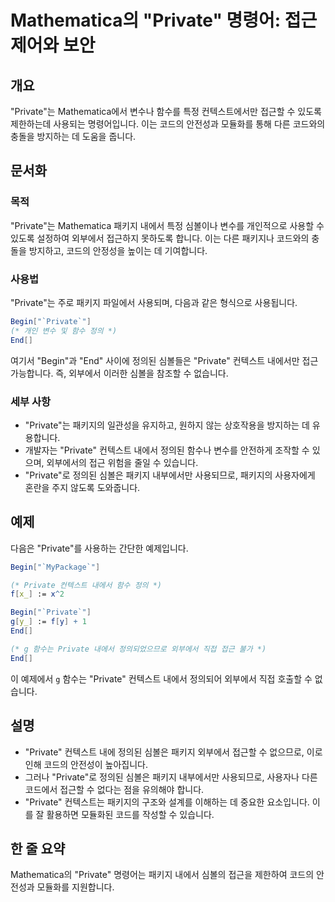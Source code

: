<!--
Meta Description: # Mathematica의 "Private" 명령어: 접근 제어와 보안 ## 개요 "Private"는 Mathematica에서 변수나 함수를 특정 컨텍스트에서만 접근할 수 있도록 제한하는데 사용되는 명령어입니다. 이는 코드의 안전성과 모듈화를 통해 다른 코드와의 충돌을...
Meta Keywords: private, 패키지, 내에서, 외부에서, 정의된
-->

# Mathematica의 "Private" 명령어: 접근 제어와 보안

## 개요
"Private"는 Mathematica에서 변수나 함수를 특정 컨텍스트에서만 접근할 수 있도록 제한하는데 사용되는 명령어입니다. 이는 코드의 안전성과 모듈화를 통해 다른 코드와의 충돌을 방지하는 데 도움을 줍니다.

## 문서화
### 목적
"Private"는 Mathematica 패키지 내에서 특정 심볼이나 변수를 개인적으로 사용할 수 있도록 설정하여 외부에서 접근하지 못하도록 합니다. 이는 다른 패키지나 코드와의 충돌을 방지하고, 코드의 안정성을 높이는 데 기여합니다.

### 사용법
"Private"는 주로 패키지 파일에서 사용되며, 다음과 같은 형식으로 사용됩니다.

```mathematica
Begin["`Private`"]
(* 개인 변수 및 함수 정의 *)
End[]
```

여기서 "Begin"과 "End" 사이에 정의된 심볼들은 "Private" 컨텍스트 내에서만 접근 가능합니다. 즉, 외부에서 이러한 심볼을 참조할 수 없습니다.

### 세부 사항
- "Private"는 패키지의 일관성을 유지하고, 원하지 않는 상호작용을 방지하는 데 유용합니다.
- 개발자는 "Private" 컨텍스트 내에서 정의된 함수나 변수를 안전하게 조작할 수 있으며, 외부에서의 접근 위험을 줄일 수 있습니다.
- "Private"로 정의된 심볼은 패키지 내부에서만 사용되므로, 패키지의 사용자에게 혼란을 주지 않도록 도와줍니다.

## 예제
다음은 "Private"를 사용하는 간단한 예제입니다.

```mathematica
Begin["`MyPackage`"]

(* Private 컨텍스트 내에서 함수 정의 *)
f[x_] := x^2

Begin["`Private`"]
g[y_] := f[y] + 1
End[]

(* g 함수는 Private 내에서 정의되었으므로 외부에서 직접 접근 불가 *)
End[]
```

이 예제에서 `g` 함수는 "Private" 컨텍스트 내에서 정의되어 외부에서 직접 호출할 수 없습니다.

## 설명
- "Private" 컨텍스트 내에 정의된 심볼은 패키지 외부에서 접근할 수 없으므로, 이로 인해 코드의 안전성이 높아집니다.
- 그러나 "Private"로 정의된 심볼은 패키지 내부에서만 사용되므로, 사용자나 다른 코드에서 접근할 수 없다는 점을 유의해야 합니다.
- "Private" 컨텍스트는 패키지의 구조와 설계를 이해하는 데 중요한 요소입니다. 이를 잘 활용하면 모듈화된 코드를 작성할 수 있습니다.

## 한 줄 요약
Mathematica의 "Private" 명령어는 패키지 내에서 심볼의 접근을 제한하여 코드의 안전성과 모듈화를 지원합니다.